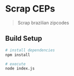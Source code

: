 # Scrap CEPs

> Scrap brazilian zipcodes

## Build Setup

``` bash
# install dependencies
npm install

# execute
node index.js